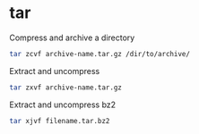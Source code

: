 # tar

Compress and archive a directory
```bash
tar zcvf archive-name.tar.gz /dir/to/archive/
```

Extract and uncompress
```bash
tar zxvf archive-name.tar.gz
```

Extract and uncompress bz2
```bash
tar xjvf filename.tar.bz2
```
